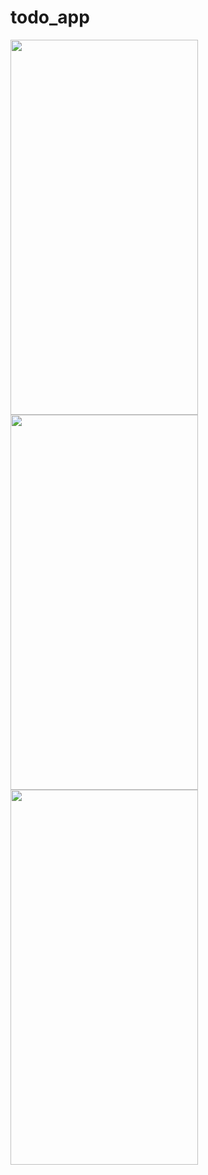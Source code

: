 # todo_app

<img src= "https://user-images.githubusercontent.com/96068124/172055613-d8db0efd-9c47-481f-ac3b-33b330428089.png" width=300 height =600>
<!-- ![Screenshot_1654400953](https://user-images.githubusercontent.com/96068124/172055613-d8db0efd-9c47-481f-ac3b-33b330428089.png) -->
<img src= "https://user-images.githubusercontent.com/96068124/172055619-365432c3-636e-4190-8ac4-7e35fdd24892.png" width=300 height =600>

<!-- ![Screenshot_1654400974](https://user-images.githubusercontent.com/96068124/172055619-365432c3-636e-4190-8ac4-7e35fdd24892.png) -->

<img src ="https://user-images.githubusercontent.com/96068124/172055618-9069b4af-f68d-4ea8-bb44-05ab9bd9499f.png" width=300 height =600>

<!-- ![Screenshot_1654400974](https://user-images.githubusercontent.com/96068124/172055618-9069b4af-f68d-4ea8-bb44-05ab9bd9499f.png) -->
